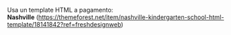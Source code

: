 Usa un template HTML a pagamento:  
**Nashville** (https://themeforest.net/item/nashville-kindergarten-school-html-template/18141842?ref=freshdesignweb)
